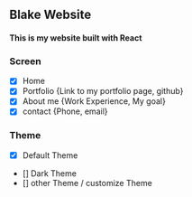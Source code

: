 ## Blake Website

#### This is my website built with React

### Screen

- [x] Home
- [x] Portfolio {Link to my portfolio page, github}
- [x] About me {Work Experience, My goal}
- [x] contact {Phone, email}

### Theme

- [x] Default Theme
- [] Dark Theme
- [] other Theme / customize Theme
